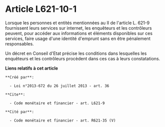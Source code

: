 # Article L621-10-1

Lorsque les personnes et entités mentionnées au II de l'article L. 621-9 fournissent leurs services sur internet, les
enquêteurs et les contrôleurs peuvent, pour accéder aux informations et éléments disponibles sur ces services, faire usage
d'une identité d'emprunt sans en être pénalement responsables. 

Un décret en Conseil d'Etat précise les conditions dans lesquelles les enquêteurs et les contrôleurs procèdent dans ces cas à
leurs constatations.

**Liens relatifs à cet article**

	**Créé par**:

	  - Loi n°2013-672 du 26 juillet 2013 - art. 36

	**Cite**:

	  - Code monétaire et financier - art. L621-9

	**Cité par**:

	  - Code monétaire et financier - art. R621-35 (V)
